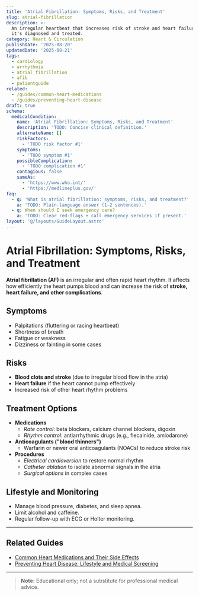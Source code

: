 ```yaml
---
title: 'Atrial Fibrillation: Symptoms, Risks, and Treatment'
slug: atrial-fibrillation
description: >-
  An irregular heartbeat that increases risk of stroke and heart failure — how
  it's diagnosed and treated.
category: Heart & Circulation
publishDate: '2025-08-20'
updatedDate: '2025-08-21'
tags:
  - cardiology
  - arrhythmia
  - atrial fibrillation
  - afib
  - patientguide
related:
  - /guides/common-heart-medications
  - /guides/preventing-heart-disease
draft: true
schema:
  medicalCondition:
    name: 'Atrial Fibrillation: Symptoms, Risks, and Treatment'
    description: 'TODO: Concise clinical definition.'
    alternateName: []
    riskFactors:
      - 'TODO risk factor #1'
    symptoms:
      - 'TODO symptom #1'
    possibleComplication:
      - 'TODO complication #1'
    contagious: false
    sameAs:
      - 'https://www.who.int/'
      - 'https://medlineplus.gov/'
faq:
  - q: 'What is atrial fibrillation: symptoms, risks, and treatment?'
    a: 'TODO: Plain-language answer (1–2 sentences).'
  - q: When should I seek emergency care?
    a: 'TODO: Clear red-flags + call emergency services if present.'
layout: '@/layouts/GuideLayout.astro'
---
```

# Atrial Fibrillation: Symptoms, Risks, and Treatment

**Atrial fibrillation (AF)** is an irregular and often rapid heart rhythm. It affects how efficiently the heart pumps blood and can increase the risk of **stroke, heart failure, and other complications**.

## Symptoms
- Palpitations (fluttering or racing heartbeat)  
- Shortness of breath  
- Fatigue or weakness  
- Dizziness or fainting in some cases  

## Risks
- **Blood clots and stroke** (due to irregular blood flow in the atria)  
- **Heart failure** if the heart cannot pump effectively  
- Increased risk of other heart rhythm problems  

## Treatment Options
- **Medications**  
  - *Rate control*: beta blockers, calcium channel blockers, digoxin  
  - *Rhythm control*: antiarrhythmic drugs (e.g., flecainide, amiodarone)  
- **Anticoagulants ("blood thinners")**  
  - Warfarin or newer oral anticoagulants (NOACs) to reduce stroke risk  
- **Procedures**  
  - *Electrical cardioversion* to restore normal rhythm  
  - *Catheter ablation* to isolate abnormal signals in the atria  
  - *Surgical options* in complex cases  

## Lifestyle and Monitoring
- Manage blood pressure, diabetes, and sleep apnea.  
- Limit alcohol and caffeine.  
- Regular follow-up with ECG or Holter monitoring.  

---

## Related Guides
- [Common Heart Medications and Their Side Effects](/guides/common-heart-medications)  
- [Preventing Heart Disease: Lifestyle and Medical Screening](/guides/preventing-heart-disease)  

---

> **Note:** Educational only; not a substitute for professional medical advice.
